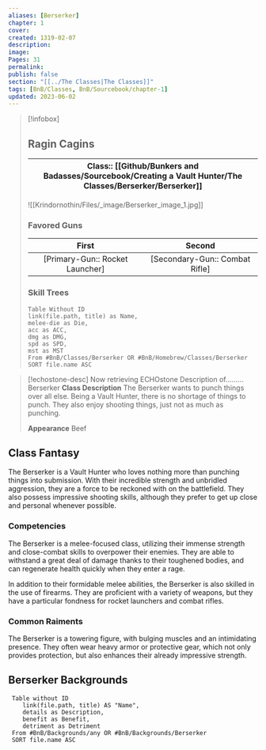 ```yaml
---
aliases: [Berserker]
chapter: 1
cover: 
created: 1319-02-07
description: 
image: 
Pages: 31
permalink: 
publish: false
section: "[[../The Classes|The Classes]]"
tags: [BnB/Classes, BnB/Sourcebook/chapter-1]
updated: 2023-06-02
---
```


> [!infobox]
>## Ragin Cagins
> | Class:: [[Github/Bunkers and Badasses/Sourcebook/Creating a Vault Hunter/The Classes/Berserker/Berserker]] |
> |:---:|
> ![[Krindornothin/Files/_image/Berserker_image_1.jpg]]
>### Favored Guns
> | **First** | **Second** |
> |:---:|:---:|
>| [Primary-Gun:: Rocket Launcher] | [Secondary-Gun:: Combat Rifle] |
>### Skill Trees
>```dataview
> Table Without ID
> link(file.path, title) as Name, 
> melee-die as Die,
> acc as ACC,
> dmg as DMG,
> spd as SPD,
> mst as MST
> From #BnB/Classes/Berserker OR #BnB/Homebrew/Classes/Berserker
> SORT file.name ASC
>```


>[!echostone-desc] Now retrieving ECHOstone Description of……… Berserker
> **Class Description**
> The Berserker wants to punch things over all else. Being a Vault Hunter, there is no shortage of things to punch. They also enjoy shooting things, just not as much as punching.
> 
>**Appearance**
> Beef

## Class Fantasy

The Berserker is a Vault Hunter who loves nothing more than punching things into submission. With their incredible strength and unbridled aggression, they are a force to be reckoned with on the battlefield. They also possess impressive shooting skills, although they prefer to get up close and personal whenever possible.

### Competencies

The Berserker is a melee-focused class, utilizing their immense strength and close-combat skills to overpower their enemies. They are able to withstand a great deal of damage thanks to their toughened bodies, and can regenerate health quickly when they enter a rage.

In addition to their formidable melee abilities, the Berserker is also skilled in the use of firearms. They are proficient with a variety of weapons, but they have a particular fondness for rocket launchers and combat rifles.

### Common Raiments

The Berserker is a towering figure, with bulging muscles and an intimidating presence. They often wear heavy armor or protective gear, which not only provides protection, but also enhances their already impressive strength.

## Berserker Backgrounds

```dataview
 Table without ID 
 	link(file.path, title) AS "Name",
	details as Description,
	benefit as Benefit,
    detriment as Detriment
 From #BnB/Backgrounds/any OR #BnB/Backgrounds/Berserker 
 SORT file.name ASC
```
